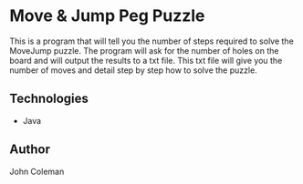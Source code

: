 
Move & Jump Peg Puzzle
=========

This is a program that will tell you the number of steps required to solve the MoveJump puzzle.
The program will ask for the number of holes on the board and will output the results to a txt file.
This txt file will give you the number of moves and detail step by step how to solve the puzzle.


Technologies
------
* Java

Author
------
John Coleman
